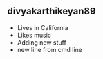 ## divyakarthikeyan89

* Lives in California
* Likes music
* Adding new stuff
* new line from cmd line
